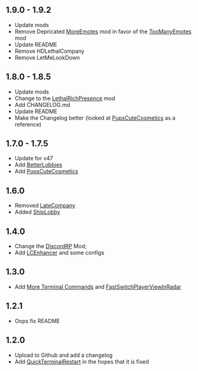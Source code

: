 ## 1.9.0 - 1.9.2

- Update mods
- Remove Depricated [MoreEmotes](https://thunderstore.io/c/lethal-company/p/Sligili/More_Emotes/) mod in favor of the [TooManyEmotes](https://thunderstore.io/c/lethal-company/p/FlipMods/TooManyEmotes/) mod
- Update README
- Remove HDLethalCompany
- Remove LetMeLookDown

## 1.8.0 - 1.8.5

- Update mods
- Change to the [LethalRichPresence](https://thunderstore.io/c/lethal-company/p/mrov/LethalRichPresence/) mod
- Add CHANGELOG.md
- Update README
- Make the Changelog better (looked at [PupsCuteCosmetics](https://thunderstore.io/c/lethal-company/p/PupVR/Pups_Cute_Cosmetics/changelog/) as a reference)

## 1.7.0 - 1.7.5

- Update for v47
- Add [BetterLobbies](https://thunderstore.io/c/lethal-company/p/Ryokune/Better_Lobbies/)
- Add [PupsCuteCosmetics](https://thunderstore.io/c/lethal-company/p/PupVR/Pups_Cute_Cosmetics/)

## 1.6.0

- Removed [LateCompany](https://thunderstore.io/c/lethal-company/p/anormaltwig/LateCompany/)
- Added [ShipLobby](https://thunderstore.io/c/lethal-company/p/tinyhoot/ShipLobby/)

## 1.4.0

- Change the [DiscordRP](https://thunderstore.io/c/lethal-company/p/Giltong/LethalCompanyDRP/) Mod;
- Add [LCEnhancer](https://thunderstore.io/c/lethal-company/p/Mom_Llama/Lethal_Company_Enhancer/) and some configs

## 1.3.0

- Add [More Terminal Commands](https://thunderstore.io/c/lethal-company/p/NavarroTech/MoreTerminalCommands/) and [FastSwitchPlayerViewInRadar](https://thunderstore.io/c/lethal-company/p/kRYstall9/FastSwitchPlayerViewInRadar/)

## 1.2.1

- Oops fix README

## 1.2.0

- Upload to Github and add a changelog
- Add [QuickTerminalRestart](https://thunderstore.io/c/lethal-company/p/Clementinise/QuickTerminalRestart/) in the hopes that it is fixed